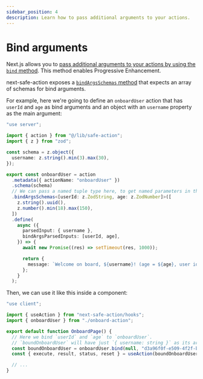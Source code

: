 ```yaml
---
sidebar_position: 4
description: Learn how to pass additional arguments to your actions.
---
```


# Bind arguments

Next.js allows you to [pass additional arguments to your actions by using the `bind` method](https://nextjs.org/docs/app/building-your-application/data-fetching/server-actions-and-mutations#passing-additional-arguments). This method enables Progressive Enhancement.

next-safe-action exposes a [`bindArgsSchemas` method](/docs/safe-action-client/instance-methods#bindargsschemas) that expects an array of schemas for bind arguments.

For example, here we're going to define an `onboardUser` action that has `userId` and `age` as bind arguments and an object with an `username` property as the main argument:

```typescript title="src/app/onboard-action.ts"
"use server";

import { action } from "@/lib/safe-action";
import { z } from "zod";

const schema = z.object({
  username: z.string().min(3).max(30),
});

export const onboardUser = action
  .metadata({ actionName: "onboardUser" })
  .schema(schema)
  // We can pass a named tuple type here, to get named parameters in the final function.
  .bindArgsSchemas<[userId: z.ZodString, age: z.ZodNumber]>([
    z.string().uuid(),
    z.number().min(18).max(150),
  ])
  .define(
    async ({
      parsedInput: { username },
      bindArgsParsedInputs: [userId, age],
    }) => {
      await new Promise((res) => setTimeout(res, 1000));

      return {
        message: `Welcome on board, ${username}! (age = ${age}, user id = ${userId})`,
      };
    }
  );
```

Then, we can use it like this inside a component:

```typescript title="src/app/onboard/page.tsx"
"use client";

import { useAction } from "next-safe-action/hooks";
import { onboardUser } from "./onboard-action";

export default function OnboardPage() {
  // Here we bind `userId` and `age` to `onboardUser`.
  // `boundOnboardUser` will have just `{ username: string }` as its argument, after this `bind` call.
  const boundOnboardUser = onboardUser.bind(null, "d3a96f0f-e509-4f2f-b7d0-cdf50f0dc772", 30);
  const { execute, result, status, reset } = useAction(boundOnboardUser);

  // ...
}
```